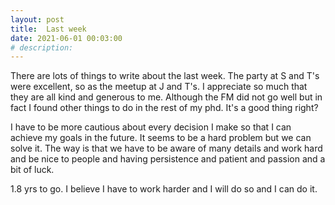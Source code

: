 ```yaml
---
layout: post
title:  Last week
date: 2021-06-01 00:03:00
# description: 
---
```


There are lots of things to write about the last week. The party at S and T's were excellent, so as the meetup at J and T's. I appreciate so much that they are all kind and generous to me. Although the FM did not go well but in fact I found other things to do in the rest of my phd. It's a good thing right?

I have to be more cautious about every decision I make so that I can achieve my goals in the future. It seems to be a hard problem but we can solve it. The way is that we have to be aware of many details and work hard and be nice to people and having persistence and patient and passion and a bit of luck.

1.8 yrs to go. I believe I have to work harder and I will do so and I can do it.

